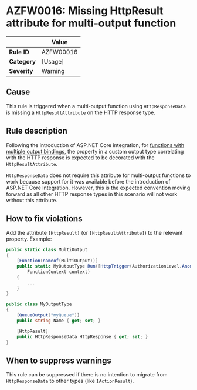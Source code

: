 # AZFW0016: Missing HttpResult attribute for multi-output function

| | Value |
|-|-|
| **Rule ID** |AZFW00016|
| **Category** |[Usage]|
| **Severity** |Warning|

## Cause

This rule is triggered when a multi-output function using `HttpResponseData` is missing a `HttpResultAttribute` on the HTTP response type.

## Rule description

Following the introduction of ASP.NET Core integration, for [functions with multiple output bindings](https://learn.microsoft.com/en-us/azure/azure-functions/dotnet-isolated-process-guide?tabs=windows#multiple-output-bindings), the property in a custom output type correlating with the HTTP response is expected to be decorated with the `HttpResultAttribute`.

`HttpResponseData` does not require this attribute for multi-output functions to work because support for it was available before the introduction of ASP.NET Core Integration. However, this is the expected convention moving forward as all other HTTP response types in this scenario will not work without this attribute.

## How to fix violations

Add the attribute `[HttpResult]` (or `[HttpResultAttribute]`) to the relevant property. Example:

```csharp
public static class MultiOutput
{
    [Function(nameof(MultiOutput))]
    public static MyOutputType Run([HttpTrigger(AuthorizationLevel.Anonymous, "get")] HttpRequestData req,
        FunctionContext context)
    {
        ...
    }
}

public class MyOutputType
{
    [QueueOutput("myQueue")]
    public string Name { get; set; }

    [HttpResult]
    public HttpResponseData HttpResponse { get; set; }
}
```

## When to suppress warnings

This rule can be suppressed if there is no intention to migrate from `HttpResponseData` to other types (like `IActionResult`).
